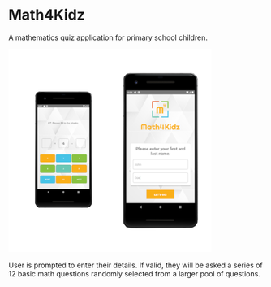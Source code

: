 # Math4Kidz
 A mathematics quiz application for primary school children. 

<img src="proj-math4kidz.png" data-canonical-src="proj-math4kidz.png" width="400" height="400" />

User is prompted to enter their details. If valid, they will be asked a series of 12 basic math questions randomly
selected from a larger pool of questions.
